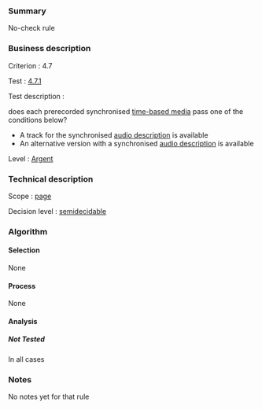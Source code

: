 ### Summary

No-check rule

### Business description

Criterion : 4.7

Test : [4.7.1](http://www.accessiweb.org/index.php/accessiweb-22-english-version.html#test-4-7-1)

Test description :

does each prerecorded synchronised [time-based
media](http://www.braillenet.org/accessibilite/referentiel-aw21-en/glossaire.php#mMediaTemp)
pass one of the conditions below?

-   A track for the synchronised [audio
    description](http://www.braillenet.org/accessibilite/referentiel-aw21-en/glossaire.php#mAudioDesc)
    is available
-   An alternative version with a synchronised [audio
    description](http://www.braillenet.org/accessibilite/referentiel-aw21-en/glossaire.php#mAudioDesc)
    is available

Level : [Argent](/en/category/rules-design/accessiweb-11/level/argent)

### Technical description

Scope : [page](/en/category/rules-design/accessiweb-11/scope/page)

Decision level :
[semidecidable](/en/category/rules-design/accessiweb-11/decision-level/semidecidable)

### Algorithm

#### Selection

None

#### Process

None

#### Analysis

##### Not Tested

In all cases

### Notes

No notes yet for that rule
